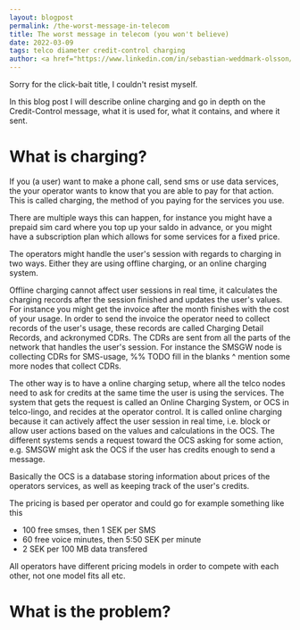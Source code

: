 ```yaml
---
layout: blogpost
permalink: /the-worst-message-in-telecom
title: The worst message in telecom (you won't believe)
date: 2022-03-09
tags: telco diameter credit-control charging
author: <a href="https://www.linkedin.com/in/sebastian-weddmark-olsson/">Sebastian Weddmark Olsson</a> - Telco newb
---
```


Sorry for the click-bait title, I couldn't resist myself.

In this blog post I will describe online charging and go in depth on
the Credit-Control message, what it is used for, what it contains, and
where it sent.

# What is charging?

If you (a user) want to make a phone call, send sms or use data
services, the your operator wants to know that you are able to pay for
that action. This is called charging, the method of you paying for
the services you use.

There are multiple ways this can happen, for instance you might have a
prepaid sim card where you top up your saldo in advance, or you might
have a subscription plan which allows for some services for a fixed
price.

The operators might handle the user's session with regards to charging
in two ways. Either they are using offline charging, or an online
charging system.

Offline charging cannot affect user sessions in real time, it
calculates the charging records after the session finished and updates
the user's values. For instance you might get the invoice after the
month finishes with the cost of your usage.  In order to send the
invoice the operator need to collect records of the user's usage,
these records are called Charging Detail Records, and ackronymed CDRs.
The CDRs are sent from all the parts of the network that handles the
user's session. For instance the SMSGW node is collecting CDRs for
SMS-usage,
%% TODO fill in the blanks ^ mention some more nodes that collect CDRs.

The other way is to have a online charging setup, where all the telco
nodes need to ask for credits at the same time the user is using the
services. The system that gets the request is called an Online
Charging System, or OCS in telco-lingo, and recides at the operator
control.  It is called online charging because it can actively affect
the user session in real time, i.e. block or allow user actions based
on the values and calculations in the OCS. The different systems sends
a request toward the OCS asking for some action, e.g. SMSGW might ask
the OCS if the user has credits enough to send a message.

Basically the OCS is a database storing information about prices of
the operators services, as well as keeping track of the user's credits.

The pricing is based per operator and could go for example something
like this

- 100 free smses, then 1 SEK per SMS
- 60 free voice minutes, then 5:50 SEK per minute
- 2 SEK per 100 MB data transfered

All operators have different pricing models in order to compete with
each other, not one model fits all etc.





# What is the problem?


